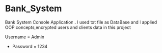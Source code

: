 # Bank_System
Bank System Console Application .
I used txt file as DataBase and I applied OOP concepts,encrypted users and clients data in this project

Username = Admin
- Password = 1234
